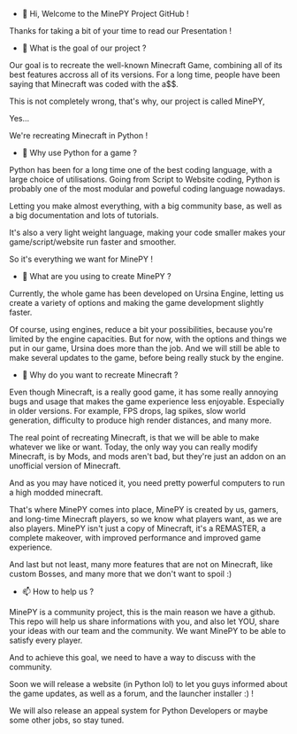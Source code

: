- 👋 Hi, Welcome to the MinePY Project GitHub !

Thanks for taking a bit of your time to read our Presentation !

- 👀 What is the goal of our project ?

Our goal is to recreate the well-known Minecraft Game,
combining all of its best features accross all of its versions.
For a long time, people have been saying that Minecraft was coded with the a$$.

This is not completely wrong, that's why, our project is called MinePY,

Yes...

We're recreating Minecraft in Python !

- 🌱 Why use Python for a game ?

Python has been for a long time one of the best coding language, with a large choice of utilisations.
Going from Script to Website coding, Python is probably one of the most modular and poweful coding language nowadays.

Letting you make almost everything, with a big community base, as well as a big documentation and lots of tutorials.

It's also a very light weight language, making your code smaller makes your game/script/website run faster and smoother.

So it's everything we want for MinePY !

- 💞️ What are you using to create MinePY ?

Currently, the whole game has been developed on Ursina Engine, letting us create a variety of options and making the game
development slightly faster.

Of course, using engines, reduce a bit your possibilities, because you're limited by the engine capacities. But for now,
with the options and things we put in our game, Ursina does more than the job. And we will still be able to make several
updates to the game, before being really stuck by the engine.

- 🎄 Why do you want to recreate Minecraft ?

Even though Minecraft, is a really good game, it has some really annoying bugs and usage that makes the game experience less
enjoyable. Especially in older versions. For example, FPS drops, lag spikes, slow world generation, difficulty to produce
high render distances, and many more. 

The real point of recreating Minecraft, is that we will be able to make whatever we like or want. Today, the only way you can
really modify Minecraft, is by Mods, and mods aren't bad, but they're just an addon on an unofficial version of Minecraft.

And as you may have noticed it, you need pretty powerful computers to run a high modded minecraft.

That's where MinePY comes into place, MinePY is created by us, gamers, and long-time Minecraft players, so we know what players
want, as we are also players. MinePY isn't just a copy of Minecraft, it's a REMASTER, a complete makeover, with improved
performance and improved game experience.

And last but not least, many more features that are not on Minecraft, like custom Bosses, and many more that we don't want to spoil :)

- 📫 How to help us ?

MinePY is a community project, this is the main reason we have a github. This repo will help us share informations with you,
and also let YOU, share your ideas with our team and the community. We want MinePY to be able to satisfy every player.

And to achieve this goal, we need to have a way to discuss with the community.

Soon we will release a website (in Python lol) to let you guys informed about the game updates, as well as a forum, and the
launcher installer :) !

We will also release an appeal system for Python Developers or maybe some other jobs, so stay tuned.


